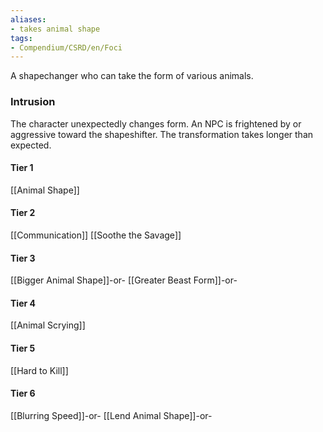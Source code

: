 ```yaml
---
aliases:
- takes animal shape
tags:
- Compendium/CSRD/en/Foci
---
```


A shapechanger who can take the form of various animals.
 ### Intrusion
The character unexpectedly changes form. An NPC is frightened by or aggressive toward the shapeshifter. The transformation takes longer than expected.

#### Tier 1
[[Animal Shape]]
#### Tier 2
[[Communication]]
[[Soothe the Savage]]
#### Tier 3
[[Bigger Animal Shape]]-or-
[[Greater Beast Form]]-or-
#### Tier 4
[[Animal Scrying]]
#### Tier 5
[[Hard to Kill]]
#### Tier 6
[[Blurring Speed]]-or-
[[Lend Animal Shape]]-or-
